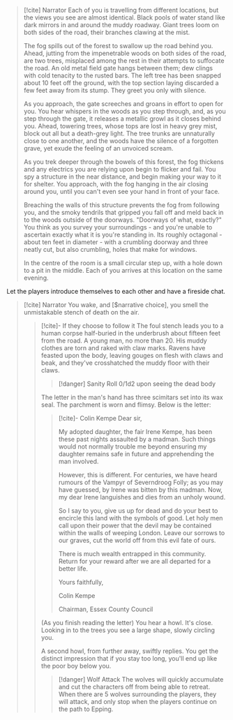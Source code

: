 > [!cite] Narrator
> Each of you is travelling from different locations, but the views you see are almost identical. Black pools of water stand like dark mirrors in and around the muddy roadway. Giant trees loom on both sides of the road, their branches clawing at the mist.
>
> The fog spills out of the forest to swallow up the road behind you. Ahead, jutting from the impenetrable woods on both sides of the road, are two trees, misplaced among the rest in their attempts to suffocate the road. An old metal field gate hangs between them; dew clings with cold tenacity to the rusted bars. The left tree has been snapped about 10 feet off the ground, with the top section laying discarded a few feet away from its stump. They greet you only with silence.
>
> As you approach, the gate screeches and groans in effort to open for you. You hear whispers in the woods as you step through, and, as you step through the gate, it releases a metallic growl as it closes behind you. Ahead, towering trees, whose tops are lost in heavy grey mist, block out all but a death-grey light. The tree trunks are unnaturally close to one another, and the woods have the silence of a forgotten grave, yet exude the feeling of an unvoiced scream.
>
> As you trek deeper through the bowels of this forest, the fog thickens and any electrics you are relying upon begin to flicker and fail. You spy a structure in the near distance, and begin making your way to it for shelter. You approach, with the fog hanging in the air closing around you, until you can't even see your hand in front of your face.
>
> Breaching the walls of this structure prevents the fog from following you, and the smoky tendrils that gripped you fall off and meld back in to the woods outside of the doorways. "Doorways of what, exactly?" You think as you survey your surroundings - and you're unable to ascertain exactly what it is you're standing in. Its roughly octagonal - about ten feet in diameter - with a crumbling doorway and three neatly cut, but also crumbling, holes that make for windows.
>
> In the centre of the room is a small circular step up, with a hole down to a pit in the middle. Each of you arrives at this location on the same evening.

Let the players introduce themselves to each other and have a fireside chat.

> [!cite] Narrator
> You wake, and [$narrative choice], you smell the unmistakable stench of death on the air.
> 
> > [!cite]- If they choose to follow it 
> > The foul stench leads you to a human corpse half-buried in the underbrush about fifteen feet from the road. A young man, no more than 20. His muddy clothes are torn and raked with claw marks. Ravens have feasted upon the body, leaving gouges on flesh with claws and beak, and they've crosshatched the muddy floor with their claws.
> >> [!danger] Sanity Roll
> > > 0/1d2 upon seeing the dead body
> >
> > The letter in the man's hand has three scimitars set into its wax seal. The parchment is worn and flimsy. Below is the letter:
> >
> > > [!cite]- Colin Kempe
> > > Dear sir,
> >>
> > > My adopted daughter, the fair Irene Kempe, has been these past nights assaulted by a madman. Such things would not normally trouble me beyond ensuring my daughter remains safe in future and apprehending the man involved.
> >>
> > > However, this is different. For centuries, we have heard rumours of the Vampyr of Severndroog Folly; as you may have guessed, by Irene was bitten by this madman. Now, my dear Irene languishes and dies from an unholy wound.
> >>
> > > So I say to you, give us up for dead and do your best to encircle this land with the symbols of good. Let holy men call upon their power that the devil may be contained within the walls of weeping London. Leave our sorrows to our graves, cut the world off from this evil fate of ours.
> >>
> > > There is much wealth entrapped in this community. Return for your reward after we are all departed for a better life.
> >>
> > > Yours faithfully,
> >>
> > > Colin Kempe
> >>
>  >> Chairman, Essex County Council
> >
> > (As you finish reading the letter) You hear a howl. It's close. Looking in to the trees you see a large shape, slowly circling you.
> >
> >A second howl, from further away, swiftly replies. You get the distinct impression that if you stay too long, you'll end up like the poor boy below you.
> >> [!danger] Wolf Attack
> >> The wolves will quickly accumulate and cut the characters off from being able to retreat. When there are 5 wolves surrounding the players, they will attack, and only stop when the players continue on the path to Epping.